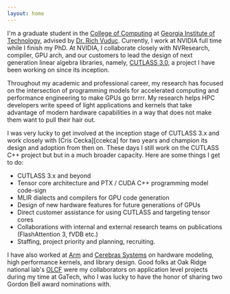 ```yaml
---
layout: home
---
```


I'm a graduate student in the [College of Computing][cc.gatech]
at [Georgia Institute of Technology][gt], advised by [Dr. Rich Vuduc][vuduc].
Currently, I work at NVIDIA full time while I finish my PhD.
At NVIDIA, I collaborate closely with NVResearch, compiler, GPU arch, and our customers
to lead the design of next generation linear algebra libraries, namely,
[CUTLASS 3.0][cutlass], a project I have been working on since its inception.

Throughout my academic and professional career, my research has focused on the intersection
of programming models for accelerated computing and performance engineering to make GPUs go brrrr.
My research helps HPC developers write speed of light applications and kernels that
take advantage of modern hardware capabilities in a way that does not make them want to pull their hair out.

I was very lucky to get involved at the inception stage of CUTLASS 3.x and work closely with [Cris Cecka][ccekca]
for two years and champion its design and adoption from then on. These days I still work on the CUTLASS C++ project
but but in a much broader capacity. Here are some things I get to do:
- CUTLASS 3.x and beyond
- Tensor core architecture and PTX / CUDA C++ programming model code-sign
- MLIR dialects and compilers for GPU code generation
- Design of new hardware features for future generations of GPUs
- Direct customer assistance for using CUTLASS and targeting tensor cores
- Collaborations with internal and external research teams on publications (FlashAttention 3, fVDB etc.)
- Staffing, project priority and planning, recruiting.

I have also worked at [Arm][arm] and [Cerebras Systems][cerebras] on hardware modeling, high performance kernels, and library design. Good folks at Oak Ridge national lab's [OLCF][olcf] were my collaborators on application level projects during my time at GaTech, who I was lucky to have the honor of sharing two Gordon Bell award nominations with.

[vuduc]: https://vuduc.org/
[gt]: https://www.gatech.edu/
[cc.gatech]: https://www.cc.gatech.edu/
[arm]: https://www.arm.com/
[cerebras]: https://cerebras.net/
[nvidia]: https://www.nvidia.com/
[olcf]: https://www.olcf.ornl.gov/
[cutlass]: https://github.com/NVIDIA/cutlass/
